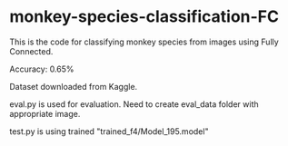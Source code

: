 # monkey-species-classification-FC

This is the code for classifying monkey species from images using Fully Connected.

Accuracy: 0.65%

Dataset downloaded from Kaggle.

eval.py is used for evaluation. Need to create eval_data folder with appropriate image.

test.py is using trained "trained_f4/Model_195.model"
